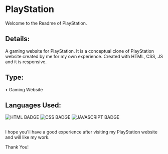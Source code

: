 # PlayStation

Welcome to the Readme of PlayStation.

## Details:
A gaming website for PlayStation. It is a conceptual clone of PlayStation website created by me for my own experience. Created with HTML, CSS, JS and it is responsive.

## Type:
• Gaming Website


## Languages Used:
![HTML BADGE](https://img.shields.io/badge/HTML5-E34F26?style=for-the-badge&logo=html5&logoColor=white)
![CSS BADGE](https://img.shields.io/badge/CSS3-1572B6?style=for-the-badge&logo=css3&logoColor=white)
![JAVASCRIPT BADGE](https://img.shields.io/badge/JavaScript-F7DF1E?style=for-the-badge&logo=javascript&logoColor=black)

##
I hope you'll have a good experience after visiting my PlayStation website and will like my work.

Thank You!
